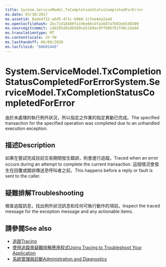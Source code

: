```yaml
---
title: System.ServiceModel.TxCompletionStatusCompletedForError
ms.date: 03/30/2017
ms.assetid: 8ade4722-a6d5-471c-b960-1cfea4ea2aa9
ms.openlocfilehash: 2bc71d18480fa19be66cbfa1687a7b63eb548309
ms.sourcegitcommit: cdb295dd1db589ce5169ac9ff096f01fd0c2da9d
ms.translationtype: MT
ms.contentlocale: zh-TW
ms.lasthandoff: 06/09/2020
ms.locfileid: "84601448"
---
```

# <a name="systemservicemodeltxcompletionstatuscompletedforerror"></a><span data-ttu-id="45df2-102">System.ServiceModel.TxCompletionStatusCompletedForError</span><span class="sxs-lookup"><span data-stu-id="45df2-102">System.ServiceModel.TxCompletionStatusCompletedForError</span></span>
<span data-ttu-id="45df2-103">由於未處理的執行例外狀況，所以指定之作業的指定異動已完成。</span><span class="sxs-lookup"><span data-stu-id="45df2-103">The specified transaction for the specified operation was completed due to an unhandled execution exception.</span></span>  
  
## <a name="description"></a><span data-ttu-id="45df2-104">描述</span><span class="sxs-lookup"><span data-stu-id="45df2-104">Description</span></span>  
 <span data-ttu-id="45df2-105">如果在嘗試完成目前交易期間發生錯誤，則會進行追蹤。</span><span class="sxs-lookup"><span data-stu-id="45df2-105">Traced when an error occurs during an attempt to complete the current transaction.</span></span> <span data-ttu-id="45df2-106">這個情況會發生在回覆或錯誤傳送至呼叫者之前。</span><span class="sxs-lookup"><span data-stu-id="45df2-106">This happens before a reply or fault is sent to the caller.</span></span>  
  
## <a name="troubleshooting"></a><span data-ttu-id="45df2-107">疑難排解</span><span class="sxs-lookup"><span data-stu-id="45df2-107">Troubleshooting</span></span>  
 <span data-ttu-id="45df2-108">檢查追蹤訊息，找出例外狀況訊息和任何可執行動作的項目。</span><span class="sxs-lookup"><span data-stu-id="45df2-108">Inspect the traced message for the exception message and any actionable items.</span></span>  
  
## <a name="see-also"></a><span data-ttu-id="45df2-109">請參閱</span><span class="sxs-lookup"><span data-stu-id="45df2-109">See also</span></span>

- [<span data-ttu-id="45df2-110">追蹤</span><span class="sxs-lookup"><span data-stu-id="45df2-110">Tracing</span></span>](index.md)
- [<span data-ttu-id="45df2-111">使用追蹤來疑難排解應用程式</span><span class="sxs-lookup"><span data-stu-id="45df2-111">Using Tracing to Troubleshoot Your Application</span></span>](using-tracing-to-troubleshoot-your-application.md)
- [<span data-ttu-id="45df2-112">系統管理與診斷</span><span class="sxs-lookup"><span data-stu-id="45df2-112">Administration and Diagnostics</span></span>](../index.md)
